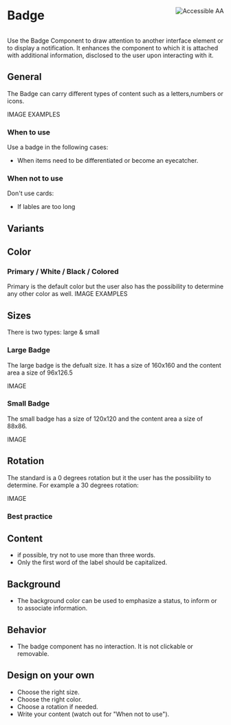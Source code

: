 <div style="display: inline-flex; align-items: center; justify-content: space-between; width: 100%;">
    <h1>Badge</h1>
    <img src="assets/aa.png" alt="Accessible AA" />
</div>

Use the Badge Component  to draw attention to another interface element or to display a notification. It enhances the component to which it is attached with additional information, disclosed to the user upon interacting with it.

## General

The Badge can carry different types of content such as a letters,numbers or icons.

IMAGE EXAMPLES

### When to use

Use a badge in the following cases:

- When items need to be differentiated or become an eyecatcher.

### When not to use

Don't use cards:

- If lables are too long

## Variants
## Color

### Primary / White / Black / Colored

Primary is the default color but the user also has the possibility to determine any other color as well.
IMAGE EXAMPLES


## Sizes
There is two types: large & small

### Large Badge

The large badge is the defualt size. It has a size of 160x160 and the content area a size of 96x126.5

IMAGE

### Small Badge

The small badge has a size of 120x120 and the content area a size of 88x86.

IMAGE


## Rotation

The standard is a 0 degrees rotation but it the user has the possibility to determine.
For example a 30 degrees rotation:

IMAGE

### Best practice 

## Content
- if possible, try not to use more than three words.
- Only the first word of the label should be capitalized.

## Background
- The background color can be used to emphasize a status, to inform or to associate information.

## Behavior
- The badge component has no interaction. It is not clickable or removable. 

## Design on your own
- Choose the right size.
- Choose the right color.
- Choose a rotation if needed.
- Write your content (watch out for "When not to use").




